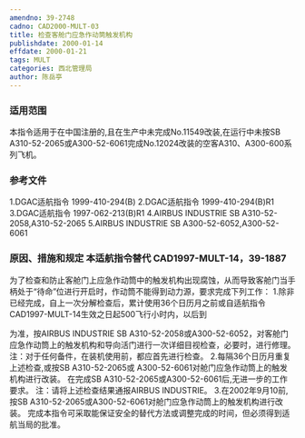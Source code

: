 ```yaml
---
amendno: 39-2748
cadno: CAD2000-MULT-03
title: 检查客舱门应急作动筒触发机构
publishdate: 2000-01-14
effdate: 2000-01-21
tags: MULT
categories: 西北管理局
author: 陈岳亭
---
```


### 适用范围 
本指令适用于在中国注册的,且在生产中未完成No.11549改装,在运行中未按SB A310-52-2065或A300-52-6061完成No.12024改装的空客A310、A300-600系列飞机。

### 参考文件
1.DGAC适航指令 1999-410-294(B) 
2.DGAC适航指令 1999-410-294(B)R1 
3.DGAC适航指令 1997-062-213(B)R1     4.AIRBUS INDUSTRIE SB A310-52-2058,A310-52-2065      5.AIRBUS INDUSTRIE SB A300-52-6052,A300-52-6061 


### 原因、措施和规定 本适航指令替代 CAD1997-MULT-14，39-1887 
为了检查和防止客舱门上应急作动筒中的触发机构出现腐蚀，从而导致客舱门当手柄处于“待命”位进行开启时，作动筒不能得到动力源，要求完成下列工作： 
    1.除非已经完成，自上一次分解检查后，累计使用36个日历月之前或自适航指令CAD1997-MULT-14生效之日起500飞行小时内，以后到
         
为准，按AIRBUS INDUSTRIE SB A310-52-2058或A300-52-6052，对客舱门应急作动筒上的触发机构和导向活门进行一次详细目视检查，必要时，进行修理。 
    注：对于任何备件，在装机使用前，都应首先进行检查。 
    2.每隔36个日历月重复上述检查,或按SB A310-52-2065或
A300-52-6061对舱门应急作动筒上的触发机构进行改装。     在完成SB A310-52-2065或A300-52-6061后,无进一步的工作要求。    注：请将上述检查结果通报AIRBUS INDUSTRIE。 
    3.在2002年9月10前,按SB A310-52-2065或A300-52-6061对舱门应急作动筒上的触发机构进行改装。 
    完成本指令可采取能保证安全的替代方法或调整完成的时间，但必须得到适航当局的批准。
